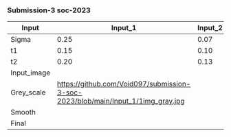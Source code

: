 ### Submission-3 soc-2023

|Input      | Input_1                   | Input_2 | Input_3 |
|-----------|---------                  |---------|---------|
|Sigma      |0.25                       |0.07     |0.3      |
|t1         |0.15                       |0.10     |0.10     |
|t2         |0.20                       |0.13     |0.20     |
|Input_image|
|Grey_scale |https://github.com/Void097/submission-3-soc-2023/blob/main/Input_1/1img_gray.jpg |
|Smooth     | 
|Final      |
